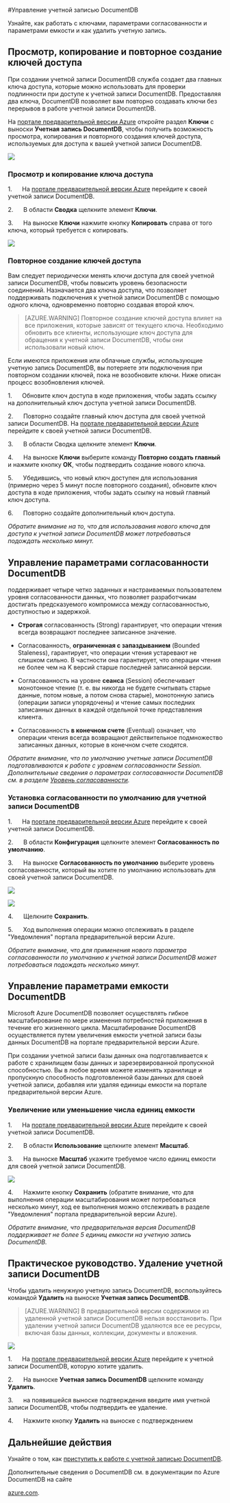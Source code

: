 <properties 
	pageTitle="Управление учетной записью DocumentDB | Azure" 
	description="Сведения об управлении учетной записью DocumentDB." 
	services="documentdb" 
	documentationCenter="" 
	authors="stephbaron" 
	manager="jhubbard" 
	editor="cgronlun"/>

<tags 
	ms.service="documentdb" 
	ms.workload="data-services" 
	ms.tgt_pltfrm="na" 
	ms.devlang="na" 
	ms.topic="article" 
	ms.date="03/23/2015" 
	ms.author="stbaro"/>

#Управление учетной записью DocumentDB

Узнайте, как работать с ключами, параметрами согласованности и параметрами емкости и как удалить учетную запись.

## <a id="keys"></a>Просмотр, копирование и повторное создание ключей доступа
При создании учетной записи DocumentDB служба создает два главных ключа доступа, которые можно использовать для проверки подлинности при доступе к учетной записи DocumentDB. Предоставляя два ключа, DocumentDB позволяет вам повторно создавать ключи без перерывов в работе учетной записи DocumentDB.

На [портале предварительной версии Azure](https://portal.azure.com/) откройте раздел **Ключи** с выноски **Учетная запись DocumentDB**, чтобы получить возможность просмотра, копирования и повторного создания ключей доступа, используемых для доступа к вашей учетной записи DocumentDB.

![](media/documentdb-manage-account/keys.png)

### Просмотр и копирование ключа доступа

1.      На [портале предварительной версии Azure](https://portal.azure.com/) перейдите к своей учетной записи DocumentDB.

2.      В области **Сводка** щелкните элемент **Ключи**.

3.      На выноске **Ключи** нажмите кнопку **Копировать** справа от того ключа, который требуется с копировать.

![](./media/documentdb-manage-account/image004.jpg)

### Повторное создание ключей доступа

Вам следует периодически менять ключи доступа для своей учетной записи DocumentDB, чтобы повысить уровень безопасности соединений. Назначается два ключа доступа, что позволяет поддерживать подключения к учетной записи DocumentDB с помощью одного ключа, одновременно повторно создавая второй ключ.

> [AZURE.WARNING] Повторное создание ключей доступа влияет на все приложения, которые зависят от текущего ключа. Необходимо обновить все клиенты, использующие ключ доступа для обращения к учетной записи DocumentDB, чтобы они использовали новый ключ.

Если имеются приложения или облачные службы, использующие учетную запись DocumentDB, вы потеряете эти подключения при повторном создании ключей, пока не возобновите ключи. Ниже описан процесс возобновления ключей.

1.      Обновите ключ доступа в коде приложения, чтобы задать ссылку на дополнительный ключ доступа учетной записи DocumentDB.

2.      Повторно создайте главный ключ доступа для своей учетной записи DocumentDB. На [портале предварительной версии Azure](https://portal.azure.com/) перейдите к своей учетной записи DocumentDB.

3.      В области Сводка щелкните элемент **Ключи**.

4.      На выноске **Ключи** выберите команду **Повторно создать главный** и нажмите кнопку **ОК**, чтобы подтвердить создание нового ключа.

5.      Убедившись, что новый ключ доступен для использования (примерно через 5 минут после повторного создания), обновите ключ доступа в коде приложения, чтобы задать ссылку на новый главный ключ доступа.

6.      Повторно создайте дополнительный ключ доступа.

*Обратите внимание на то, что для использования нового ключа для доступа к учетной записи DocumentDB может потребоваться подождать несколько минут.*

## <a id="consistency"></a>Управление параметрами согласованности DocumentDB
поддерживает четыре четко заданных и настраиваемых пользователем уровня согласованности данных, что позволяет разработчикам достигать предсказуемого компромисса между согласованностью, доступностью и задержкой.

- **Строгая** согласованность (Strong) гарантирует, что операции чтения всегда возвращают последнее записанное значение.

- Согласованность, **ограниченная с запаздыванием** (Bounded Staleness), гарантирует, что операции чтения устаревают не слишком сильно. В частности она гарантирует, что операции чтения не более чем на K версий старше последней записанной версии. 

- Согласованность на уровне **сеанса** (Session) обеспечивает монотонное чтение (т. е. вы никогда не будете считывать старые данные, потом новые, а потом снова старые), монотонную запись (операции записи упорядочены) и чтение самых последних записанных данных в каждой отдельной точке представления клиента.

- Согласованность **в конечном счете** (Eventual) означает, что операции чтения всегда возвращают действительное подмножество записанных данных, которые в конечном счете сходятся.

*Обратите внимание, что по умолчанию учетные записи DocumentDB подготавливаются к работе с уровнем согласованности Session. Дополнительные сведения о параметрах согласованности DocumentDB см. в разделе [Уровень согласованности](http://go.microsoft.com/fwlink/p/?LinkId=402365).*

### Установка согласованности по умолчанию для учетной записи DocumentDB

1.      На [портале предварительной версии Azure](https://portal.azure.com/) перейдите к своей учетной записи DocumentDB.

2.      В области **Конфигурация** щелкните элемент **Согласованность по умолчанию**.

3.      На выноске **Согласованность по умолчанию** выберите уровень согласованности, который вы хотите по умолчанию использовать для своей учетной записи DocumentDB.

![](./media/documentdb-manage-account/image005.png)

![](./media/documentdb-manage-account/image006.png)

4.      Щелкните **Сохранить**.

5.      Ход выполнения операции можно отслеживать в разделе "Уведомления" портала предварительной версии Azure.

*Обратите внимание, что для применения нового параметра согласованности по умолчанию к учетной записи DocumentDB может потребоваться подождать несколько минут.*

## <a id="capacity"></a>Управление параметрами емкости DocumentDB
Microsoft Azure DocumentDB позволяет осуществлять гибкое масштабирование по мере изменения потребностей приложения в течение его жизненного цикла. Масштабирование DocumentDB осуществляется путем увеличения емкости учетной записи базы данных DocumentDB на портале предварительной версии Azure.

При создании учетной записи базы данных она подготавливается к работе с хранилищем базы данных и зарезервированной пропускной способностью. Вы в любое время можете изменять хранилище и пропускную способность подготовленной базы данных для своей учетной записи, добавляя или удаляя единицы емкости на портале предварительной версии Azure.

### Увеличение или уменьшение числа единиц емкости

1.      На [портале предварительной версии Azure](https://portal.azure.com/) перейдите к своей учетной записи DocumentDB.

2.      В области **Использование** щелкните элемент **Масштаб**.

3.      На выноске **Масштаб** укажите требуемое число единиц емкости для своей учетной записи DocumentDB.


![](./media/documentdb-manage-account/image007.png)

4.      Нажмите кнопку **Сохранить** (обратите внимание, что для выполнения операции масштабирования может потребоваться несколько минут, ход ее выполнения можно отслеживать в разделе "Уведомления" портала предварительной версии Azure).

 *Обратите внимание, что предварительная версия DocumentDB поддерживает не более 5 единиц
емкости на учетную запись DocumentDB.*


## <a id="delete"></a> Практическое руководство. Удаление учетной записи DocumentDB
Чтобы удалить ненужную учетную запись DocumentDB, воспользуйтесь командой **Удалить** на выноске **Учетная запись DocumentDB**.

> [AZURE.WARNING] В предварительной версии содержимое из удаленной учетной записи DocumentDB нельзя восстановить. При удалении учетной записи DocumentDB удаляются все ее ресурсы, включая базы данных, коллекции, документы и вложения.

![](./media/documentdb-manage-account/image009.png)

1.       На [портале предварительной версии Azure](https://portal.azure.com/) перейдите к учетной записи DocumentDB, которую хотите удалить.

2.      На выноске **Учетная запись DocumentDB** щелкните команду **Удалить**.

3.      на появившейся выноске подтверждения введите имя учетной записи DocumentDB, чтобы подтвердить ее удаление.

4.      Нажмите кнопку **Удалить** на выноске с подтверждением

## <a id="next"></a>Дальнейшие действия

Узнайте о том, как [приступить к работе с учетной записью DocumentDB](http://go.microsoft.com/fwlink/p/?LinkId=402364).

Дополнительные сведения о DocumentDB см. в документации по Azure DocumentDB на сайте

[azure.com](http://go.microsoft.com/fwlink/?LinkID=402319&clcid=0x409).

 

<!--HONumber=49--> 